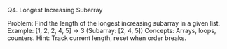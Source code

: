 Q4. Longest Increasing Subarray

Problem:
Find the length of the longest increasing subarray in a given list.
Example: [1, 2, 2, 4, 5] → 3 (Subarray: [2, 4, 5])
Concepts: Arrays, loops, counters.
Hint: Track current length, reset when order breaks.